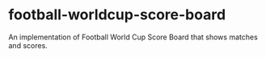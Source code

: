 # football-worldcup-score-board
An implementation of Football World Cup Score Board that shows matches and scores.
